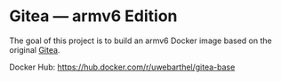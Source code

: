 # Gitea &mdash; armv6 Edition

The goal of this project is to build an armv6 Docker image based on the original [Gitea](https://raw.githubusercontent.com/go-gitea/gitea/).

Docker Hub: https://hub.docker.com/r/uwebarthel/gitea-base
